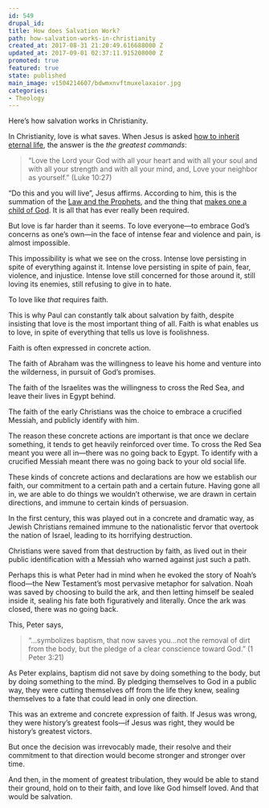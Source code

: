 ```yaml
---
id: 549
drupal_id: 
title: How does Salvation Work?
path: how-salvation-works-in-christianity
created_at: 2017-08-31 21:20:49.616688000 Z
updated_at: 2017-09-01 02:37:11.915208000 Z
promoted: true
featured: true
state: published
main_image: v1504214607/bdwmxnvftmuxelaxaior.jpg
categories:
- Theology
---
```

Here’s how salvation works in Christianity.

In Christianity, love is what saves. When Jesus is asked [how to inherit eternal life](https://www.biblegateway.com/passage/?search=Luke+10:25-28&version=NIV), the answer is the *the greatest commands*:

> “Love the Lord your God with all your heart and with all your soul and with all your strength and with all your mind, and, Love your neighbor as yourself.” (Luke 10:27)

“Do this and you will live”, Jesus affirms. According to him, this is the summation of the [Law and the Prophets](https://www.biblegateway.com/passage/?search=Matthew+22%3A37-40), and the thing that [makes one a child of God](https://www.biblegateway.com/passage/?search=Matthew+5:44-48). It is all that has ever really been required. 

But love is far harder than it seems. To love everyone—to embrace God’s concerns as one’s own—in the face of intense fear and violence and pain, is almost impossible.

This impossibility is what we see on the cross. Intense love persisting in spite of everything against it. Intense love persisting in spite of pain, fear, violence, and injustice. Intense love still concerned for those around it, still loving its enemies, still refusing to give in to hate.

To love like *that* requires faith.

This is why Paul can constantly talk about salvation by faith, despite insisting that love is the most important thing of all. Faith is what enables us to love, in spite of everything that tells us love is foolishness.

Faith is often expressed in concrete action.

The faith of Abraham was the willingness to leave his home and venture into the wilderness, in pursuit of God’s promises.

The faith of the Israelites was the willingness to cross the Red Sea, and leave their lives in Egypt behind.

The faith of the early Christians was the choice to embrace a crucified Messiah, and publicly identify with him.

The reason these concrete actions are important is that once we declare something, it tends to get heavily reinforced over time. To cross the Red Sea meant you were all in—there was no going back to Egypt. To identify with a crucified Messiah meant there was no going back to your old social life. 

These kinds of concrete actions and declarations are how we establish our faith, our commitment to a certain path and a certain future. Having gone all in, we are able to do things we wouldn’t otherwise, we are drawn in certain directions, and immune to certain kinds of persuasion.

In the first century, this was played out in a concrete and dramatic way, as Jewish Christians remained immune to the nationalistic fervor that overtook the nation of Israel, leading to its horrifying destruction.

Christians were saved from that destruction by faith, as lived out in their public identification with a Messiah who warned against just such a path.

Perhaps this is what Peter had in mind when he evoked the story of Noah’s flood—the New Testament’s most pervasive metaphor for salvation. Noah was saved by choosing to build the ark, and then letting himself be sealed inside it, sealing his fate both figuratively and literally. Once the ark was closed, there was no going back.

This, Peter says,

>  “…symbolizes baptism, that now saves you…not the removal of dirt from the body, but the pledge of a clear conscience toward God.” (1 Peter 3:21)

As Peter explains, baptism did not save by doing something to the body, but by doing something to the mind. By pledging themselves to God in a public way, they were cutting themselves off from the life they knew, sealing themselves to a fate that could lead in only one direction. 

This was an extreme and concrete expression of faith. If Jesus was wrong, they were history’s greatest fools—if Jesus was right, they would be history’s greatest victors.

But once the decision was irrevocably made, their resolve and their commitment to that direction would become stronger and stronger over time.

And then, in the moment of greatest tribulation, they would be able to stand their ground, hold on to their faith, and love like God himself loved. And that would be salvation.
